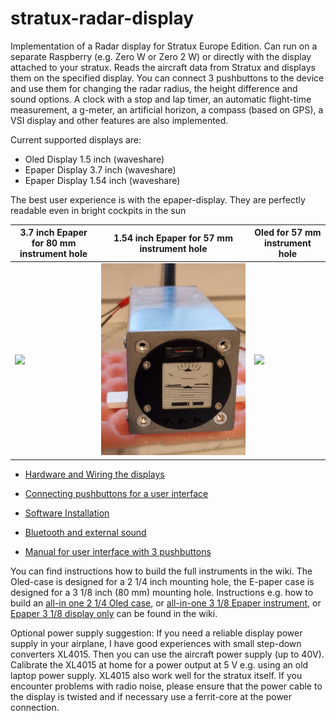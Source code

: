 
# stratux-radar-display
Implementation of a Radar display for Stratux Europe Edition. Can run on a separate Raspberry (e.g. Zero W or Zero 2 W) or directly with the display attached to your stratux.
Reads the aircraft data from Stratux and displays them on the specified display. You can connect 3 pushbuttons to the device and use them for changing the radar radius, the height difference and sound options. A clock with a stop and lap timer, an automatic flight-time measurement, a g-meter, an artificial horizon, a compass (based on GPS), a VSI display and other features are also implemented.


Current supported displays are:
- Oled Display 1.5 inch (waveshare)
- Epaper Display 3.7 inch (waveshare)
- Epaper Display 1.54 inch (waveshare)

The best user experience is with the epaper-display. They are perfectly readable even in bright cockpits in the sun

| 3.7 inch Epaper for 80 mm instrument hole      |      1.54 inch Epaper for 57 mm instrument hole | Oled for 57 mm instrument hole |
|---------------------------------|----------------------------|----------------|
| ![](https://github.com/TomBric/stratux-radar-display/blob/main/.github/images/All-in-one%20Epaper%201.jpg) | ![](https://github.com/TomBric/stratux-radar-display/raw/main/.github/images/1.54-front-ahrs.jpg) |  ![](https://github.com/TomBric/stratux-radar-display/raw/main/.github/images/All-in-one%20OLED%205.jpg) |



- [Hardware and Wiring the displays](https://github.com/TomBric/stratux-radar-display/wiki/Hardware-and-wiring)
- [Connecting pushbuttons for a user interface](https://github.com/TomBric/stratux-radar-display/wiki/Connecting-pushbuttons-for-a-user-interface)
- [Software Installation](https://github.com/TomBric/stratux-radar-display/wiki/Installation)
  
- [Bluetooth and external sound](https://github.com/TomBric/stratux-radar-display/wiki/Bluetooth-and-external-sound)
- [Manual for user interface with 3 pushbuttons](https://github.com/TomBric/stratux-radar-display/wiki/Manual-for-user-interface-with-3-pushbuttons)


You can find instructions how to build the full instruments in the wiki. 
The Oled-case is designed for a 2 1/4 inch mounting hole, the E-paper case is designed for a 3 1/8 inch (80 mm) mounting hole. Instructions e.g. how to build an [all-in one 2 1/4 Oled case](https://github.com/TomBric/stratux-radar-display/wiki/All-in-one-aluminum-case-(Stratux-with-oled-display) "wiki 2 1/4"), or [all-in-one 3 1/8 Epaper instrument](https://github.com/TomBric/stratux-radar-display/wiki/All-in-one-aluminum-case-for-80-mm-instrument-hole-with-Epaper-display-and-Bluetooth "wiki 3 1/8"), or [Epaper 3 1/8 display only](https://github.com/TomBric/stratux-radar-display/wiki/Epaper-Display-for-80-mm-instrument-hole) can be found in the wiki.

Optional power supply suggestion: If you need a reliable display power supply in your airplane, I have good experiences with small step-down converters XL4015. Then you can use the aircraft power supply (up to 40V). Calibrate the XL4015 at home for a power output at 5 V e.g. using an old laptop power supply. XL4015 also work well for the stratux itself. If you encounter problems with radio noise, please ensure that the power cable to the display is twisted and if necessary use a ferrit-core at the power connection.  



